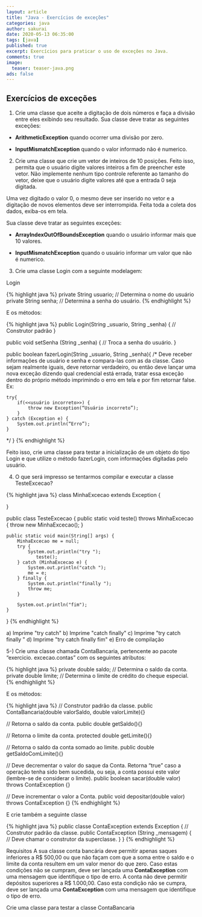 ```yaml
---
layout: article
title: "Java - Exercícios de exceções"
categories: java
author: sakurai
date: 2020-05-13 06:35:00
tags: [java]
published: true
excerpt: Exercícios para praticar o uso de exceções no Java. 
comments: true
image:
  teaser: teaser-java.png
ads: false
---
```


## Exercícios de exceções

1. Crie uma classe que aceite a digitação de dois números e faça a divisão entre eles exibindo seu resultado. Sua classe deve tratar as seguintes exceções:

- **ArithmeticException** quando ocorrer uma divisão por zero.

- **InputMismatchException** quando o valor informado não é numerico.


2. Crie uma classe que crie um vetor de inteiros de 10 posições. Feito isso, permita que o usuário digite valores inteiros a fim de preencher este vetor. Não implemente nenhum tipo controle referente ao tamanho do vetor, deixe que o usuário digite valores até que a entrada 0 seja digitada.

Uma vez digitado o valor 0, o mesmo deve ser inserido no vetor e a digitação de novos elementos deve ser interrompida. Feita toda a coleta dos dados, exiba-os em tela.

Sua classe deve tratar as seguintes exceções:

- **ArrayIndexOutOfBoundsException** quando o usuário informar mais que 10 valores.

- **InputMismatchException** quando o usuário informar um valor que não é numerico.


3. Crie uma classe Login com a seguinte modelagem:

Login

{% highlight java %}
private String usuario; // Determina o nome do usuário
private String senha; // Determina a senha do usuário.
{% endhighlight %}

E os métodos:

{% highlight java %}
public Login(String _usuario, String _senha) {
	// Construtor padrão
}

public void setSenha (String _senha) {
	// Troca a senha do usuário.
}

public boolean fazerLogin(String _usuario, String _senha){
/*
	Deve receber informações de usuário e senha e compara-las com as da classe. Caso sejam realmente iguais, deve retornar verdadeiro, ou então deve lançar uma nova exceção dizendo qual credencial está errada, tratar essa exceção dentro do próprio método imprimindo o erro em tela e por fim retornar false.
	Ex:

	try{
		if(<<usuário incorreto>>) {
			throw new Exception(“Usuário incorreto”);
		}
	} catch (Exception e) {
		System.out.println(“Erro”);
	}
*/
}
{% endhighlight %}

Feito isso, crie uma classe para testar a inicialização de um objeto do tipo Login e que utilize o método fazerLogin, com informações digitadas pelo usuário.


4. O que será impresso se tentarmos compilar e executar a classe TesteExcecao?

{% highlight java %}
class MinhaExcecao extends Exception {
	
}

public class TesteExcecao {
	public static void teste() throws MinhaExcecao {
		throw new MinhaExcecao();
	}

	public static void main(String[] args) {
		MinhaExcecao me = null;
		try {
			System.out.println("try ");
               teste();
		} catch (MinhaExcecao e) {
			System.out.println("catch ");
			me = e;
		} finally {
			System.out.println("finally ");
			throw me;
		}

		System.out.println("fim");
	}
}
{% endhighlight %}

a) Imprime "try catch"
b) Imprime "catch finally"
c) Imprime "try catch finally "
d) Imprime "try catch finally fim"
e) Erro de compilação


5-) Crie uma classe chamada ContaBancaria, pertencente ao pacote “exercicio. excecao.contas” com os seguintes atributos:

{% highlight java %}
private double saldo; // Determina o saldo da conta.
private double limite; // Determina o limite de crédito do cheque especial.
{% endhighlight %}

E os métodos:

{% highlight java %}
// Construtor padrão da classe. 
public ContaBancaria(double valorSaldo, double valorLimite){}

// Retorna o saldo da conta.
public double getSaldo(){}

// Retorna o limite da conta.
protected double getLimite(){}

// Retorna o saldo da conta somado ao limite.
public double getSaldoComLimite(){}

// Deve decrementar o valor do saque da Conta. Retorna “true” caso a operação tenha sido bem sucedida, ou seja, a conta possui este valor (lembre-se de considerar o limite).
public boolean sacar(double valor) throws ContaException {}

// Deve incrementar o valor a Conta. 
public void depositar(double valor) throws ContaException {}
{% endhighlight %}

E crie também a seguinte classe 

{% highlight java %}
public classe ContaException extends Exception {
	// Construtor padrão da classe. 
	public ContaException (String _mensagem) {
		// Deve chamar o construtor da superclasse.
	}
}
{% endhighlight %}

Requisitos
A sua classe conta bancária deve permitir apenas saques inferiores a R$ 500,00 ou que não façam com que a soma entre o saldo e o limite da conta resultem em um valor menor do que zero. Caso estas condições não se cumpram, deve ser lançada uma **ContaException** com uma mensagem que identifique o tipo de erro. 
A conta não deve permitir depósitos superiores a R$ 1.000,00. Caso esta condição não se cumpra, deve ser lançada uma **ContaException** com uma mensagem que identifique o tipo de erro. 

Crie uma classe para testar a classe ContaBancaria